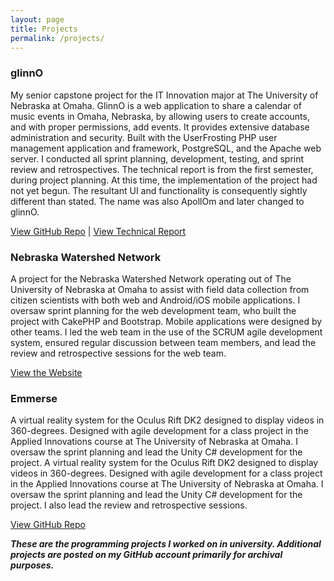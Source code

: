 ```yaml
---
layout: page
title: Projects
permalink: /projects/
---
```


### glinnO
My senior capstone project for the IT Innovation major at The University of Nebraska at Omaha. GlinnO is a web application to share a calendar of music events in Omaha, Nebraska, by allowing users to create accounts, and with proper permissions, add events. It provides extensive database administration and security. Built with the UserFrosting PHP user management application and framework, PostgreSQL, and the Apache web server. I conducted all sprint planning, development, testing, and sprint review and retrospectives.  The technical report is from the first semester, during project planning. At this time, the implementation of the project had not yet begun. The resultant UI and functionality is consequently sightly different than stated. The name was also ApollOm and later changed to glinnO.

[View GitHub Repo][glinnO] |
[View Technical Report][Report]

### Nebraska Watershed Network
A project for the Nebraska Watershed Network operating out of The University of Nebraska at Omaha to assist with field data collection from citizen scientists with both web and Android/iOS mobile applications. I oversaw sprint planning for the web development team, who built the project with CakePHP and Bootstrap. Mobile applications were designed by other teams. I led the web team in the use of the SCRUM agile development system, ensured regular discussion between team members, and lead the review and retrospective sessions for the web team.

[View the Website][Watershed]

### Emmerse
A virtual reality system for the Oculus Rift DK2 designed to display videos in 360-degrees. Designed with agile development for a class project in the Applied Innovations course at The University of Nebraska at Omaha. I oversaw the sprint planning and lead the Unity C# development for the project. A virtual reality system for the Oculus Rift DK2 designed to display videos in 360-degrees. Designed with agile development for a class project in the Applied Innovations course at The University of Nebraska at Omaha. I oversaw the sprint planning and lead the Unity C# development for the project. I also lead the review and retrospective sessions.

[View GitHub Repo][Emmerse]

**_These are the programming projects I worked on in university. Additional projects are posted on my GitHub account primarily for archival purposes._**

[glinnO]: https://github.com/link9313/glinno "glinnO GitHub Repo"
[Report]: /assets/nlauber_report.pdf "glinnO Technical Report"
[Watershed]: https://www.newatershed.net "Nebraska Watershed Network Website"
[Emmerse]: https://github.com/link9313/Emmerse "Emmerse GitHub Repo"
